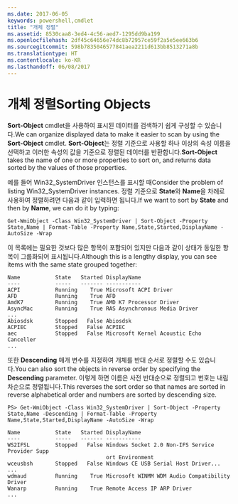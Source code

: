 ```yaml
---
ms.date: 2017-06-05
keywords: powershell,cmdlet
title: "개체 정렬"
ms.assetid: 8530caa8-3ed4-4c56-aed7-1295dd9ba199
ms.openlocfilehash: 2df45c64656e74dc8b72957ce59f2a5e5ee663b6
ms.sourcegitcommit: 598b7835046577841aea2211d613bb8513271a8b
ms.translationtype: HT
ms.contentlocale: ko-KR
ms.lasthandoff: 06/08/2017
---
```

# <a name="sorting-objects"></a><span data-ttu-id="4a407-103">개체 정렬</span><span class="sxs-lookup"><span data-stu-id="4a407-103">Sorting Objects</span></span>
<span data-ttu-id="4a407-104">**Sort-Object** cmdlet을 사용하여 표시된 데이터를 검색하기 쉽게 구성할 수 있습니다.</span><span class="sxs-lookup"><span data-stu-id="4a407-104">We can organize displayed data to make it easier to scan by using the **Sort-Object** cmdlet.</span></span> <span data-ttu-id="4a407-105">**Sort-Object**는 정렬 기준으로 사용할 하나 이상의 속성 이름을 선택하고 이러한 속성의 값을 기준으로 정렬된 데이터를 반환합니다.</span><span class="sxs-lookup"><span data-stu-id="4a407-105">**Sort-Object** takes the name of one or more properties to sort on, and returns data sorted by the values of those properties.</span></span>

<span data-ttu-id="4a407-106">예를 들어 Win32_SystemDriver 인스턴스를 표시할 때</span><span class="sxs-lookup"><span data-stu-id="4a407-106">Consider the problem of listing Win32_SystemDriver instances.</span></span> <span data-ttu-id="4a407-107">정렬 기준으로 **State**와 **Name**을 차례로 사용하여 정렬하려면 다음과 같이 입력하면 됩니다.</span><span class="sxs-lookup"><span data-stu-id="4a407-107">If we want to sort by **State** and then by **Name**, we can do it by typing:</span></span>

```
Get-WmiObject -Class Win32_SystemDriver | Sort-Object -Property State,Name | Format-Table -Property Name,State,Started,DisplayName -AutoSize -Wrap
```

<span data-ttu-id="4a407-108">이 목록에는 필요한 것보다 많은 항목이 포함되어 있지만 다음과 같이 상태가 동일한 항목이 그룹화되어 표시됩니다.</span><span class="sxs-lookup"><span data-stu-id="4a407-108">Although this is a lengthy display, you can see items with the same state grouped together:</span></span>

```
Name           State   Started DisplayName
----           -----   ------- -----------
ACPI           Running    True Microsoft ACPI Driver
AFD            Running    True AFD
AmdK7          Running    True AMD K7 Processor Driver
AsyncMac       Running    True RAS Asynchronous Media Driver
...
Abiosdsk       Stopped   False Abiosdsk
ACPIEC         Stopped   False ACPIEC
aec            Stopped   False Microsoft Kernel Acoustic Echo Canceller
...
```

<span data-ttu-id="4a407-109">또한 **Descending** 매개 변수를 지정하여 개체를 반대 순서로 정렬할 수도 있습니다.</span><span class="sxs-lookup"><span data-stu-id="4a407-109">You can also sort the objects in reverse order by specifying the **Descending** parameter.</span></span> <span data-ttu-id="4a407-110">이렇게 하면 이름은 사전 반대순으로 정렬되고 번호는 내림차순으로 정렬됩니다.</span><span class="sxs-lookup"><span data-stu-id="4a407-110">This reverses the sort order so that names are sorted in reverse alphabetical order and numbers are sorted by descending size.</span></span>

```
PS> Get-WmiObject -Class Win32_SystemDriver | Sort-Object -Property State,Name -Descending | Format-Table -Property Name,State,Started,DisplayName -AutoSize -Wrap

Name           State   Started DisplayName
----           -----   ------- -----------
WS2IFSL        Stopped   False Windows Socket 2.0 Non-IFS Service Provider Supp
                               ort Environment
wceusbsh       Stopped   False Windows CE USB Serial Host Driver...
...
wdmaud         Running    True Microsoft WINMM WDM Audio Compatibility Driver
Wanarp         Running    True Remote Access IP ARP Driver
...
```

